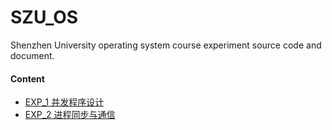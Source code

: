 # SZU_OS
Shenzhen University operating system course experiment source code and document.

#### Content

- [EXP_1 并发程序设计](EXP_1/EXP_1.md)
- [EXP_2 进程同步与通信](EXP_2/EXP_2.md)
